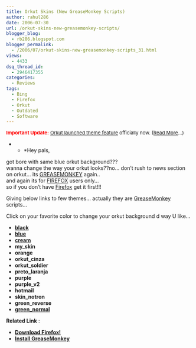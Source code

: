 ```yaml
---
title: Orkut Skins (New GreaseMonkey Scripts)
author: rahul286
date: 2006-07-30
url: /orkut-skins-new-greasemonkey-scripts/
blogger_blog:
  - rb286.blogspot.com
blogger_permalink:
  - /2006/07/orkut-skins-new-greasemonkey-scripts_31.html
views:
  - 4433
dsq_thread_id:
  - 2946417355
categories:
  - Reviews
tags:
  - Bing
  - Firefox
  - Orkut
  - Outdated
  - Software
---
```

<span style="font-size: small"><strong><span style="color: #ff0000">Important Update:</span></strong> <a href="http://devilsworkshop.org/2008/06/01/orkut-officially-launched-custom-themes-now/">Orkut launched theme feature</a> officially now. (<a href="http://devilsworkshop.org/2008/06/01/orkut-officially-launched-custom-themes-now/">Read More</a>&#8230;)<br /> </span>

* * *Hey pals,

  
got bore with same blue orkut background???  
wanna change the way your orkut looks??no&#8230; don&#8217;t rush to news section on orkut&#8230; its <a href="http://greasemonkey.mozdev.org/" onclick="_gaq.push(['_trackEvent', 'outbound-article', 'http://greasemonkey.mozdev.org/', 'GREASEMONKEY']);" >GREASEMONKEY</a> again..  
and again its for <a href="http://www.spreadfirefox.com/node&id=199011&t=1" onclick="_gaq.push(['_trackEvent', 'outbound-article', 'http://www.spreadfirefox.com/node&id=199011&t=1', 'FIREFOX']);" >FIREFOX</a> users only&#8230;  
so if you don&#8217;t have <a href="http://www.spreadfirefox.com/node&id=199011&t=1" onclick="_gaq.push(['_trackEvent', 'outbound-article', 'http://www.spreadfirefox.com/node&id=199011&t=1', 'Firefox']);" >Firefox</a> get it first!!!</p> 

Giving below links to few themes&#8230; actually they are <a href="http://greasemonkey.mozdev.org/" onclick="_gaq.push(['_trackEvent', 'outbound-article', 'http://greasemonkey.mozdev.org/', 'GreaseMonkey']);" >GreaseMonkey</a> scripts&#8230;

Click on your favorite color to change your orkut background d way U like&#8230;

  * <a href="http://www.freewebtown.com/blackut/Blackut%20Server/Core/blackutmod.user.js" onclick="_gaq.push(['_trackEvent', 'outbound-article', 'http://www.freewebtown.com/blackut/Blackut%20Server/Core/blackutmod.user.js', 'black']);" ><span style="font-weight: bold">black</span></a>
  * <a href="http://www.geocities.com/ithiago_sjc/bluekut.user.js" onclick="_gaq.push(['_trackEvent', 'outbound-article', 'http://www.geocities.com/ithiago_sjc/bluekut.user.js', 'blue']);" ><span style="font-weight: bold">blue</span></a>
  * <a href="http://www.orangekut.xpg.com.br/creamkut.user.js" onclick="_gaq.push(['_trackEvent', 'outbound-article', 'http://www.orangekut.xpg.com.br/creamkut.user.js', 'cream']);" ><span style="font-weight: bold">cream</span></a>
  * <span style="font-weight: bold">my_skin</span>
  * <span style="font-weight: bold">orange</span>
  * <span style="font-weight: bold">orkut_cinza</span>
  * <span style="font-weight: bold">orkut_soldier</span>
  * <span style="font-weight: bold">preto_laranja</span>
  * <span style="font-weight: bold">purple</span>
  * <span style="font-weight: bold">purple_v2</span>
  * <span style="font-weight: bold">hotmail</span>
  * <span style="font-weight: bold">skin_notron</span>
  * <span style="font-weight: bold">green_reverse</span>
  * <a href="http://www.geocities.com/ithiago_sjc/verde_normal.user.js" onclick="_gaq.push(['_trackEvent', 'outbound-article', 'http://www.geocities.com/ithiago_sjc/verde_normal.user.js', 'green_normal']);" ><span style="font-weight: bold">green_normal</span></a>

<span style="font-weight: bold">Related Link</span> :

  * <a href="http://www.spreadfirefox.com/node&id=199011&t=1" onclick="_gaq.push(['_trackEvent', 'outbound-article', 'http://www.spreadfirefox.com/node&id=199011&t=1', 'Download Firefox!']);" ><span style="font-weight: bold">Download Firefox!</span></a>
  * **<a href="http://greasemonkey.mozdev.org/" onclick="_gaq.push(['_trackEvent', 'outbound-article', 'http://greasemonkey.mozdev.org/', 'Install GreaseMonkey']);" >Install GreaseMonkey</a>**
